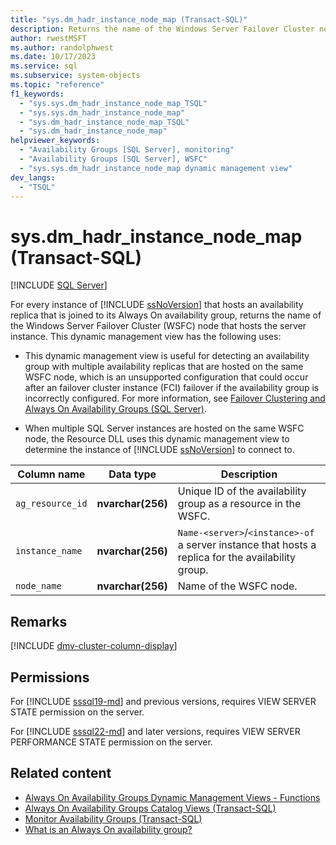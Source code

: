 ```yaml
---
title: "sys.dm_hadr_instance_node_map (Transact-SQL)"
description: Returns the name of the Windows Server Failover Cluster node that hosts the server instance.
author: rwestMSFT
ms.author: randolphwest
ms.date: 10/17/2023
ms.service: sql
ms.subservice: system-objects
ms.topic: "reference"
f1_keywords:
  - "sys.sys.dm_hadr_instance_node_map_TSQL"
  - "sys.sys.dm_hadr_instance_node_map"
  - "sys.dm_hadr_instance_node_map_TSQL"
  - "sys.dm_hadr_instance_node_map"
helpviewer_keywords:
  - "Availability Groups [SQL Server], monitoring"
  - "Availability Groups [SQL Server], WSFC"
  - "sys.sys.dm_hadr_instance_node_map dynamic management view"
dev_langs:
  - "TSQL"
---
```

# sys.dm_hadr_instance_node_map (Transact-SQL)

[!INCLUDE [SQL Server](../../includes/applies-to-version/sqlserver.md)]

For every instance of [!INCLUDE [ssNoVersion](../../includes/ssnoversion-md.md)] that hosts an availability replica that is joined to its Always On availability group, returns the name of the Windows Server Failover Cluster (WSFC) node that hosts the server instance. This dynamic management view has the following uses:

- This dynamic management view is useful for detecting an availability group with multiple availability replicas that are hosted on the same WSFC node, which is an unsupported configuration that could occur after an failover cluster instance (FCI) failover if the availability group is incorrectly configured. For more information, see [Failover Clustering and Always On Availability Groups (SQL Server)](../../database-engine/availability-groups/windows/failover-clustering-and-always-on-availability-groups-sql-server.md).

- When multiple SQL Server instances are hosted on the same WSFC node, the Resource DLL uses this dynamic management view to determine the instance of [!INCLUDE [ssNoVersion](../../includes/ssnoversion-md.md)] to connect to.

| Column name | Data type | Description |
| --- | --- | --- |
| `ag_resource_id` | **nvarchar(256)** | Unique ID of the availability group as a resource in the WSFC. |
| `instance_name` | **nvarchar(256)** | `Name-<server>`/`<instance>-of` a server instance that hosts a replica for the availability group. |
| `node_name` | **nvarchar(256)** | Name of the WSFC node. |

## Remarks

[!INCLUDE [dmv-cluster-column-display](../includes/dmv-cluster-column-display.md)]

## Permissions

For [!INCLUDE [sssql19-md](../../includes/sssql19-md.md)] and previous versions, requires VIEW SERVER STATE permission on the server.

For [!INCLUDE [sssql22-md](../../includes/sssql22-md.md)] and later versions, requires VIEW SERVER PERFORMANCE STATE permission on the server.

## Related content

- [Always On Availability Groups Dynamic Management Views - Functions](always-on-availability-groups-dynamic-management-views-functions.md)
- [Always On Availability Groups Catalog Views (Transact-SQL)](../system-catalog-views/always-on-availability-groups-catalog-views-transact-sql.md)
- [Monitor Availability Groups (Transact-SQL)](../../database-engine/availability-groups/windows/monitor-availability-groups-transact-sql.md)
- [What is an Always On availability group?](../../database-engine/availability-groups/windows/overview-of-always-on-availability-groups-sql-server.md)

